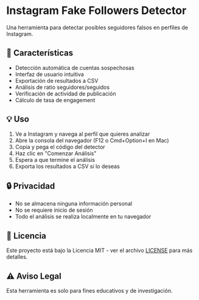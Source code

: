 # Instagram Fake Followers Detector

Una herramienta para detectar posibles seguidores falsos en perfiles de Instagram.

## 🚀 Características

- Detección automática de cuentas sospechosas
- Interfaz de usuario intuitiva
- Exportación de resultados a CSV
- Análisis de ratio seguidores/seguidos
- Verificación de actividad de publicación
- Cálculo de tasa de engagement

## 💡 Uso

1. Ve a Instagram y navega al perfil que quieres analizar
2. Abre la consola del navegador (F12 o Cmd+Option+I en Mac)
3. Copia y pega el código del detector
4. Haz clic en "Comenzar Análisis"
5. Espera a que termine el análisis
6. Exporta los resultados a CSV si lo deseas

## 🔒 Privacidad

- No se almacena ninguna información personal
- No se requiere inicio de sesión
- Todo el análisis se realiza localmente en tu navegador

## 📝 Licencia

Este proyecto está bajo la Licencia MIT - ver el archivo [LICENSE](LICENSE) para más detalles.

## ⚠️ Aviso Legal

Esta herramienta es solo para fines educativos y de investigación. 